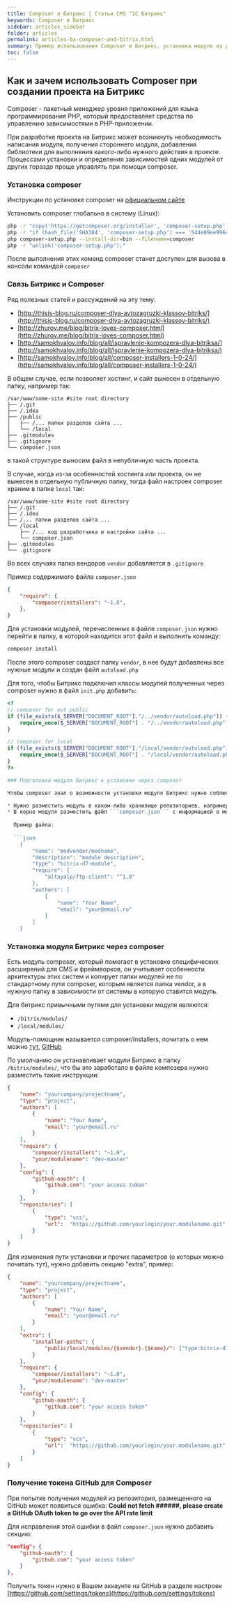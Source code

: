 ```yaml
---
title: Composer и Битрикс | Статьи CMS "1С Битрикс"
keywords: Composer и Битрикс
sidebar: articles_sidebar
folder: articles
permalink: articles-bx-composer-and-bitrix.html
summary: Пример использования Composer и Битрикс, установка модуля из репозитория
toc: false
---
```


## Как и зачем использовать Composer при создании проекта на Битрикс

Composer - пакетный менеджер уровня приложений для языка программирования PHP, который предоставляет средства по управлению зависимостями в PHP-приложении.

При разработке проекта на Битрикс может возникнуть необходимость написания модуля, получения стороннего модуля, добавления библиотеки для выполнения какого-либо нужного действия в проекте. Процессами установки и определения зависимостей одних модулей от других гораздо проще управлять при помощи composer.

### Установка composer

Инструкции по установке composer на [официальном сайте](https://getcomposer.org/download/)

Установить composer глобально в систему (Linux):

```bash
php -r "copy('https://getcomposer.org/installer', 'composer-setup.php');"
php -r "if (hash_file('SHA384', 'composer-setup.php') === '544e09ee996cdf60ece3804abc52599c22b1f40f4323403c44d44fdfdd586475ca9813a858088ffbc1f233e9b180f061') { echo 'Installer verified'; } else { echo 'Installer corrupt'; unlink('composer-setup.php'); } echo PHP_EOL;"
php composer-setup.php --install-dir=bin --filename=composer
php -r "unlink('composer-setup.php');"
```

После выполнения этих команд composer станет доступен для вызова в консоли командой ```composer```

### Связь Битрикс и Composer

Ряд полезных статей и рассуждений на эту тему:

* [http://thisis-blog.ru/composer-dlya-avtozagruzki-klassov-bitriks/](http://thisis-blog.ru/composer-dlya-avtozagruzki-klassov-bitriks/)
* [http://zhurov.me/blog/bitrix-loves-composer.html](http://zhurov.me/blog/bitrix-loves-composer.html)
* [http://samokhvalov.info/blog/all/ispravlenie-kompozera-dlya-bitriksa/](http://samokhvalov.info/blog/all/ispravlenie-kompozera-dlya-bitriksa/)
* [http://samokhvalov.info/blog/all/composer-installers-1-0-24/](http://samokhvalov.info/blog/all/composer-installers-1-0-24/)

В общем случае, если позволяет хостинг, и сайт вынесен в отдельную папку, например так:

```
/var/www/some-site #site root directory
├── /.git
├── /.idea
├── /public
│   ├── /... папки разделов сайта ...
│   └── /local
├── .gitmodules
├── .gitignore
└── composer.json
```

в такой структуре выносим файл в непубличную часть проекта.

В случае, когда из-за особенностей хостинга или проекта, он не вынесен в отдельную публичную папку, тогда файл настроек composer храним в папке ```local``` так:

```
/var/www/some-site #site root directory
├── /.git
├── /.idea
├── /... папки разделов сайта ...
└── /local
    ├── /... код разработчика и настройки сайта ...
    └── composer.json
├── .gitmodules
└── .gitignore
```

Во всех случаях папка вендоров ```vendor``` добавляется в ```.gitignore```

Пример содержимого файла ```composer.json```

```json
{
    "require": {
        "composer/installers": "~1.0",
    },
}
```

Для установки модулей, перечисленных в файле ```composer.json``` нужно перейти в папку, в которой находится этот файл и выполнить команду:

```bash
composer install
```

После этого composer создаст папку ```vendor```, в нее будут добавлены все нужные модули и создан файл ```autoload.php```

Для того, чтобы Битрикс подключил классы модулей полученных через composer нужно в файл ```init.php``` добавить:

```php
<?
// composer for out public
if (file_exists($_SERVER["DOCUMENT_ROOT"]."/../vendor/autoload.php")) {
    require_once($_SERVER["DOCUMENT_ROOT"] . "/../vendor/autoload.php");
}

// composer for local
if (file_exists($_SERVER["DOCUMENT_ROOT"]."/local/vendor/autoload.php")) {
    require_once($_SERVER["DOCUMENT_ROOT"] . "/local/vendor/autoload.php");
}
?>

### Подготовка модуля Битрикс к установке через composer

Чтобы composer знал о возможности установки модуля Битрикс нужно соблюсти ряд условий:

* Нужно разместить модуль в каком-либо хранилище репозиториев, например github.com.
* В корне модуля разместить файл ```composer.json``` с информацией о модуле и его зависимостях.
  
  Пример файла:
  
  ```json
    {
        "name": "modvendor/modname",
        "description": "module description",
        "type": "bitrix-d7-module",
        "require": {
            "altayalp/ftp-client": "^1.0"
        },
        "authors": [
            {
                "name": "Your Name",
                "email": "your@email.ru"
            }
        ]
    }
  ```
  
### Установка модуля Битрикс через composer

Есть модуль composer, который помогает в установке специфических расширений для CMS и фреймворков, он учитывает особенности архитектуры этих систем и копирует папки модулей не по стандартному пути composer, которым является папка vendor, а в нужную папку в зависимости от системы в которую ставится модуль.

Для битрикс привычными путями для установки модуля являются:

* ```/bitrix/modules/```
* ```/local/modules/```

Модуль-помощник называется composer/installers, почитать о нем можно [тут](http://composer.github.io/installers/), [GitHub](https://github.com/composer/installers)

По умолчанию он устанавливает модули Битрикс в папку ```/bitrix/modules/```, что бы это заработало в файле композера нужно разместить такие инструкции:

```json
{
    "name": "yourcompany/projectname",
    "type": "project",
    "authors": [
        {
            "name": "Your Name",
            "email": "your@email.ru"
        }
    ],
    "require": {
        "composer/installers": "~1.0",
        "your/modulename": "dev-master"
    },
    "config": {
    	"github-oauth": {
			"github.com": "your access token"
		}
    },
    "repositories": [
        {
            "type": "vcs",
            "url":  "https://github.com/yourlogin/your.modulename.git"
        }        
    ]
}

```

Для изменения пути установки и прочих параметров (о которых можно почитать тут), нужно добавить секцию "extra", пример:

```json
{
    "name": "yourcompany/projectname",
    "type": "project",
    "authors": [
        {
            "name": "Your Name",
            "email": "your@email.ru"
        }
    ],
    "extra": {
        "installer-paths": {
            "public/local/modules/{$vendor}.{$name}/": ["type:bitrix-d7-module"]
        }
    },
    "require": {
        "composer/installers": "~1.0",
        "your/modulename": "dev-master"
    },
    "config": {
    	"github-oauth": {
			"github.com": "your access token"
		}
    },
    "repositories": [
        {
            "type": "vcs",
            "url":  "https://github.com/yourlogin/your.modulename.git"
        }        
    ]
}

```

### Получение токена GitHub для Composer

При попытке получения модулей из репозитория, размещенного на GitHub может появиться ошибка: **Could not fetch ######, please create a GitHub OAuth token to go over the API rate limit**

Для исправления этой ошибки в файл ```composer.json``` нужно добавить секцию:

```json
"config": {
    "github-oauth": {
        "github.com": "your access token"
    }
},
```

Получить токен нужно в Вашем аккаунте на GitHub в разделе настроек [https://github.com/settings/tokens](https://github.com/settings/tokens)
